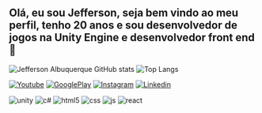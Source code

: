 ## Olá, eu sou Jefferson, seja bem vindo ao meu perfil, tenho 20 anos e sou desenvolvedor de jogos na Unity Engine e desenvolvedor front end 👋

![Jefferson Albuquerque GitHub stats](https://github-readme-stats.vercel.app/api?username=JeffersonAlbuquerque&show_icons=true&theme=transparent)
![Top Langs](https://github-readme-stats.vercel.app/api/top-langs/?username=JeffersonAlbuquerque&hide_progress=true)

[![Youtube](https://img.shields.io/badge/YouTube-FF0000?style=for-the-badge&logo=youtube&logoColor=white)](https://www.youtube.com/@naticmobile)
[![GooglePlay](https://img.shields.io/badge/Google_Play-414141?style=for-the-badge&logo=google-play&logoColor=white)](https://play.google.com/store/apps/dev?id=5214640580734043350&hl=pt)
[![Instagram](https://img.shields.io/badge/Instagram-E4405F?style=for-the-badge&logo=instagram&logoColor=white)](https://www.instagram.com/naticmobile.inc/)
[![Linkedin](https://img.shields.io/badge/LinkedIn-0077B5?style=for-the-badge&logo=linkedin&logoColor=white)](https://www.linkedin.com/in/jefferson-albuquerque-b335501a0/)

<div style="display: inline_block">
  <img align="center" alt="unity" src="https://img.shields.io/badge/Unity-100000?style=for-the-badge&logo=unity&logoColor=white"/>
  <img align="center" alt="c#" src="https://img.shields.io/badge/C%23-239120?style=for-the-badge&logo=c-sharp&logoColor=white"/>
  <img align="center" alt="html5" src="https://img.shields.io/badge/HTML5-E34F26?style=for-the-badge&logo=html5&logoColor=white" />
  <img align="center" alt="css" src="https://img.shields.io/badge/CSS3-1572B6?style=for-the-badge&logo=css3&logoColor=white"/>
  <img align="center" alt="js" src="https://img.shields.io/badge/JavaScript-F7DF1E?style=for-the-badge&logo=javascript&logoColor=black" />
  <img align="center" alt="react" src="https://img.shields.io/badge/React-20232A?style=for-the-badge&logo=react&logoColor=61DAFB" />
</div><br/>

